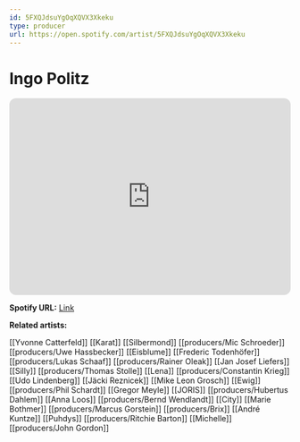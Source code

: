 ```yaml
---
id: 5FXQJdsuYgOqXQVX3Xkeku
type: producer
url: https://open.spotify.com/artist/5FXQJdsuYgOqXQVX3Xkeku
---
```

# Ingo Politz

<iframe style="border-radius:12px" src="https://open.spotify.com/embed/artist/5FXQJdsuYgOqXQVX3Xkeku" width="100%" height="352" frameBorder="0" allowfullscreen="" allow="autoplay; clipboard-write; encrypted-media; fullscreen; picture-in-picture" loading="lazy"></iframe>

**Spotify URL:** [Link](https://open.spotify.com/artist/5FXQJdsuYgOqXQVX3Xkeku)

**Related artists:**

[[Yvonne Catterfeld]]
[[Karat]]
[[Silbermond]]
[[producers/Mic Schroeder]]
[[producers/Uwe Hassbecker]]
[[Eisblume]]
[[Frederic Todenhöfer]]
[[producers/Lukas Schaaf]]
[[producers/Rainer Oleak]]
[[Jan Josef Liefers]]
[[Silly]]
[[producers/Thomas Stolle]]
[[Lena]]
[[producers/Constantin Krieg]]
[[Udo Lindenberg]]
[[Jäcki Reznicek]]
[[Mike Leon Grosch]]
[[Ewig]]
[[producers/Phil Schardt]]
[[Gregor Meyle]]
[[JORIS]]
[[producers/Hubertus Dahlem]]
[[Anna Loos]]
[[producers/Bernd Wendlandt]]
[[City]]
[[Marie Bothmer]]
[[producers/Marcus Gorstein]]
[[producers/Brix]]
[[André Kuntze]]
[[Puhdys]]
[[producers/Ritchie Barton]]
[[Michelle]]
[[producers/John Gordon]]
